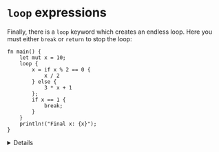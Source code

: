 # `loop` expressions

Finally, there is a `loop` keyword which creates an endless loop. Here you must
either `break` or `return` to stop the loop:

```rust,editable
fn main() {
    let mut x = 10;
    loop {
        x = if x % 2 == 0 {
            x / 2
        } else {
            3 * x + 1
        };
        if x == 1 {
            break;
        }
    }
    println!("Final x: {x}");
}
```

<details>
    
* You can break with a value `break 8` 
</details>
